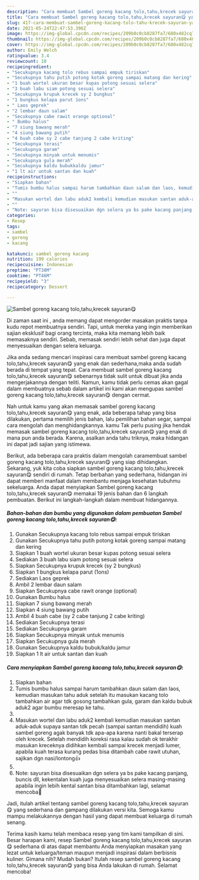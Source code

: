 ```yaml
---
description: "Cara membuat Sambel goreng kacang tolo,tahu,krecek sayuran😋 yang lezat Untuk Jualan"
title: "Cara membuat Sambel goreng kacang tolo,tahu,krecek sayuran😋 yang lezat Untuk Jualan"
slug: 417-cara-membuat-sambel-goreng-kacang-tolo-tahu-krecek-sayuran-yang-lezat-untuk-jualan
date: 2021-05-24T22:47:53.396Z
image: https://img-global.cpcdn.com/recipes/209b0c0cb8287fa7/680x482cq70/sambel-goreng-kacang-tolotahukrecek-sayuran😋-foto-resep-utama.jpg
thumbnail: https://img-global.cpcdn.com/recipes/209b0c0cb8287fa7/680x482cq70/sambel-goreng-kacang-tolotahukrecek-sayuran😋-foto-resep-utama.jpg
cover: https://img-global.cpcdn.com/recipes/209b0c0cb8287fa7/680x482cq70/sambel-goreng-kacang-tolotahukrecek-sayuran😋-foto-resep-utama.jpg
author: Emily Welch
ratingvalue: 3.4
reviewcount: 10
recipeingredient:
- "Secukupnya kacang tolo rebus sampai empuk tiriskan"
- "Secukupnya tahu putih potong kotak goreng sampai matang dan kering"
- "1 buah wortel ukuran besar kupas potong sesuai selera"
- "3 buah labu siam potong sesuai selera"
- "Secukupnya krupuk krecek sy 2 bungkus"
- "1 bungkus kelapa parut 1ons"
- " Laos geprek"
- "2 lembar daun salam"
- "Secukupnya cabe rawit orange optional"
- " Bumbu halus"
- "7 siung bawang merah"
- "4 siung bawang putih"
- "4 buah cabe sy 2 cabe tanjung 2 cabe kriting"
- "Secukupnya terasi"
- "Secukupnya garam"
- "Secukupnya minyak untuk menumis"
- "Secukupnya gula merah"
- "Secukupnya kaldu bubukkaldu jamur"
- "1 lt air untuk santan dan kuah"
recipeinstructions:
- "Siapkan bahan"
- "Tumis bumbu halus sampai harum tambahkan daun salam dan laos, kemudian masukan tahu aduk setelah itu masukan kacang tolo tambahkan air agar tdk gosong tambahkan gula, garam dan kaldu bubuk aduk2 agar bumbu meresap ke tahu."
- ""
- "Masukan wortel dan labu aduk2 kembali kemudian masukan santan aduk-aduk supaya santan tdk pecah (sampai santan mendidih) kuah sambel goreng agak banyak tdk apa-apa karena nanti bakal terserap oleh krecek. Setelah mendidih koreksi rasa kalau sudah ok terakhir masukan kreceknya didihkan kembali sampai krecek menjadi lumer, apabila kuah terasa kurang pedas bisa ditambah cabe rawit utuhan, sajikan dgn nasi/lontong👍"
- ""
- "Note: sayuran bisa disesuaikan dgn selera ya bs pake kacang panjang, buncis dll, kekentalan kuah juga menyesuaikan selera masing-masing apabila ingin lebih kental santan bisa ditambahkan lagi, selamat mencoba🙏"
categories:
- Resep
tags:
- sambel
- goreng
- kacang

katakunci: sambel goreng kacang 
nutrition: 199 calories
recipecuisine: Indonesian
preptime: "PT38M"
cooktime: "PT46M"
recipeyield: "3"
recipecategory: Dessert

---
```



![Sambel goreng kacang tolo,tahu,krecek sayuran😋](https://img-global.cpcdn.com/recipes/209b0c0cb8287fa7/680x482cq70/sambel-goreng-kacang-tolotahukrecek-sayuran😋-foto-resep-utama.jpg)

Di zaman  saat ini , anda memang dapat mengorder masakan praktis tanpa kudu repot membuatnya sendiri. Tapi, untuk mereka yang ingin memberikan sajian eksklusif bagi orang tercinta, maka kita memang lebih baik memasaknya sendiri. Sebab, memasak sendiri lebih sehat dan juga dapat menyesuaikan dengan selera keluarga.

Jika anda sedang mencari inspirasi cara membuat sambel goreng kacang tolo,tahu,krecek sayuran😋 yang enak dan sederhana,maka anda sudah berada di tempat yang tepat. Cara membuat sambel goreng kacang tolo,tahu,krecek sayuran😋  sebenarnya tidak sulit untuk dibuat jika anda mengerjakannya dengan teliti. Namun, kamu tidak perlu cemas akan gagal dalam membuatnya 
sebab dalam artikel ini kami akan mengupas sambel goreng kacang tolo,tahu,krecek sayuran😋 dengan cermat.  



Nah untuk kamu yang akan memasak sambel goreng kacang tolo,tahu,krecek sayuran😋 yang enak, ada beberapa tahap yang bisa dilakukan, pertama memilih jenis bahan, lalu pemilihan bahan segar, sampai cara mengolah dan menghidangkannya. kamu Tak perlu pusing jika hendak memasak sambel goreng kacang tolo,tahu,krecek sayuran😋 yang enak di mana pun anda berada. Karena, asalkan anda  tahu triknya, maka hidangan ini dapat jadi sajian yang istimewa.

Berikut, ada beberapa cara praktis  dalam mengolah caramembuat sambel goreng kacang tolo,tahu,krecek sayuran😋 yang siap dihidangkan. Sekarang, yuk kita coba siapkan sambel goreng kacang tolo,tahu,krecek sayuran😋 sendiri di rumah. Tetap berbahan yang sederhana, hidangan ini dapat memberi manfaat dalam membantu menjaga kesehatan tubuhmu sekeluarga. Anda dapat menyiapkan Sambel goreng kacang tolo,tahu,krecek sayuran😋 memakai 19 jenis bahan dan 6 langkah pembuatan. Berikut ini langkah-langkah dalam membuat hidangannya.

<!--inarticleads1-->

##### Bahan-bahan dan bumbu yang digunakan dalam pembuatan Sambel goreng kacang tolo,tahu,krecek sayuran😋:

1. Gunakan Secukupnya kacang tolo rebus sampai empuk tiriskan
1. Gunakan Secukupnya tahu putih potong kotak goreng sampai matang dan kering
1. Siapkan 1 buah wortel ukuran besar kupas potong sesuai selera
1. Sediakan 3 buah labu siam potong sesuai selera
1. Siapkan Secukupnya krupuk krecek (sy 2 bungkus)
1. Siapkan 1 bungkus kelapa parut (1ons)
1. Sediakan  Laos geprek
1. Ambil 2 lembar daun salam
1. Siapkan Secukupnya cabe rawit orange (optional)
1. Gunakan  Bumbu halus
1. Siapkan 7 siung bawang merah
1. Siapkan 4 siung bawang putih
1. Ambil 4 buah cabe (sy 2 cabe tanjung 2 cabe kriting)
1. Sediakan Secukupnya terasi
1. Sediakan Secukupnya garam
1. Siapkan Secukupnya minyak untuk menumis
1. Siapkan Secukupnya gula merah
1. Gunakan Secukupnya kaldu bubuk/kaldu jamur
1. Siapkan 1 lt air untuk santan dan kuah




<!--inarticleads2-->

##### Cara menyiapkan Sambel goreng kacang tolo,tahu,krecek sayuran😋:

1. Siapkan bahan
1. Tumis bumbu halus sampai harum tambahkan daun salam dan laos, kemudian masukan tahu aduk setelah itu masukan kacang tolo tambahkan air agar tdk gosong tambahkan gula, garam dan kaldu bubuk aduk2 agar bumbu meresap ke tahu.
1. 
1. Masukan wortel dan labu aduk2 kembali kemudian masukan santan aduk-aduk supaya santan tdk pecah (sampai santan mendidih) kuah sambel goreng agak banyak tdk apa-apa karena nanti bakal terserap oleh krecek. Setelah mendidih koreksi rasa kalau sudah ok terakhir masukan kreceknya didihkan kembali sampai krecek menjadi lumer, apabila kuah terasa kurang pedas bisa ditambah cabe rawit utuhan, sajikan dgn nasi/lontong👍
1. 
1. Note: sayuran bisa disesuaikan dgn selera ya bs pake kacang panjang, buncis dll, kekentalan kuah juga menyesuaikan selera masing-masing apabila ingin lebih kental santan bisa ditambahkan lagi, selamat mencoba🙏




Jadi, itulah artikel tentang  sambel goreng kacang tolo,tahu,krecek sayuran😋  yang sederhana dan gampang dilakukan versi kita. Semoga kamu mampu melakukannya dengan hasil yang dapat membuat keluarga di rumah senang. 

Terima kasih kamu telah membaca resep yang tim kami tampilkan di sini. Besar harapan kami, resep  Sambel goreng kacang tolo,tahu,krecek sayuran😋 sederhana di atas dapat membantu Anda menyiapkan masakan yang lezat untuk keluarga/teman maupun menjadi inspirasi dalam berbisnis kuliner. Gimana nih? Mudah bukan? Itulah resep sambel goreng kacang tolo,tahu,krecek sayuran😋 yang bisa Anda lakukan di rumah. Selamat mencoba!

